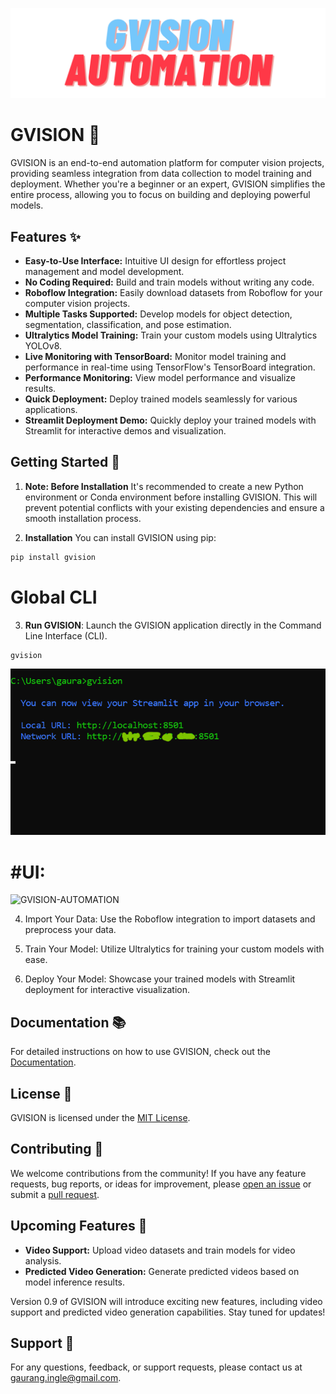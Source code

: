 
![logo](https://raw.githubusercontent.com/gaurang157/gvision/main/logo.png)
# GVISION 🚀
GVISION is an end-to-end automation platform for computer vision projects, providing seamless integration from data collection to model training and deployment. Whether you're a beginner or an expert, GVISION simplifies the entire process, allowing you to focus on building and deploying powerful models.

## Features ✨

- **Easy-to-Use Interface:** Intuitive UI design for effortless project management and model development.
- **No Coding Required:** Build and train models without writing any code.
- **Roboflow Integration:** Easily download datasets from Roboflow for your computer vision projects.
- **Multiple Tasks Supported:** Develop models for object detection, segmentation, classification, and pose estimation.
- **Ultralytics Model Training:** Train your custom models using Ultralytics YOLOv8.
- **Live Monitoring with TensorBoard:** Monitor model training and performance in real-time using TensorFlow's TensorBoard integration.
- **Performance Monitoring:** View model performance and visualize results.
- **Quick Deployment:** Deploy trained models seamlessly for various applications.
- **Streamlit Deployment Demo:** Quickly deploy your trained models with Streamlit for interactive demos and visualization.

## Getting Started 🌟
1. **Note: Before Installation**
It's recommended to create a new Python environment or Conda environment before installing GVISION. This will prevent potential conflicts with your existing dependencies and ensure a smooth installation process.

2. **Installation**
You can install GVISION using pip:
```bash
pip install gvision
```
# Global CLI
3. **Run GVISION**: Launch the GVISION application directly in the Command Line Interface (CLI).
```bash
gvision
```
![Global cli](https://raw.githubusercontent.com/gaurang157/gvision/main/image.png)

# #UI:
![GVISION-AUTOMATION](https://github.com/gaurang157/gvision/blob/main/assets/gif-demo.gif?raw=true)

4. Import Your Data: Use the Roboflow integration to import datasets and preprocess your data.

5. Train Your Model: Utilize Ultralytics for training your custom models with ease.

6. Deploy Your Model: Showcase your trained models with Streamlit deployment for interactive visualization.

## Documentation 📚
For detailed instructions on how to use GVISION, check out the [Documentation](https://github.com/gaurang157/gvision#).

## License 📝
GVISION is licensed under the [MIT License](https://opensource.org/licenses/MIT).

## Contributing 🤝
We welcome contributions from the community! If you have any feature requests, bug reports, or ideas for improvement, please [open an issue](https://github.com/gaurang157/gvision/issues) or submit a [pull request](https://github.com/gaurang157/gvision/pulls).

## Upcoming Features 🚀
- **Video Support:** Upload video datasets and train models for video analysis.
- **Predicted Video Generation:** Generate predicted videos based on model inference results.

Version 0.9 of GVISION will introduce exciting new features, including video support and predicted video generation capabilities. Stay tuned for updates!


## Support 💌
For any questions, feedback, or support requests, please contact us at gaurang.ingle@gmail.com.





